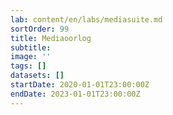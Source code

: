 ```yaml
---
lab: content/en/labs/mediasuite.md
sortOrder: 99
title: Mediaoorlog
subtitle:
image: ''
tags: []
datasets: []
startDate: 2020-01-01T23:00:00Z
endDate: 2023-01-01T23:00:00Z
---
```

